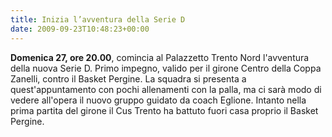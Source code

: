 ```yaml
---
title: Inizia l’avventura della Serie D
date: 2009-09-23T10:48:23+00:00
---
```

**Domenica 27, ore 20.00**, comincia al Palazzetto Trento Nord l'avventura della nuova Serie D. Primo impegno, valido per il girone Centro della Coppa Zanelli, contro il Basket Pergine. La squadra si presenta a quest'appuntamento con pochi allenamenti con la palla, ma ci sarà modo di vedere all'opera il nuovo gruppo guidato da coach Eglione. Intanto nella prima partita del girone il Cus Trento ha battuto fuori casa proprio il Basket Pergine.